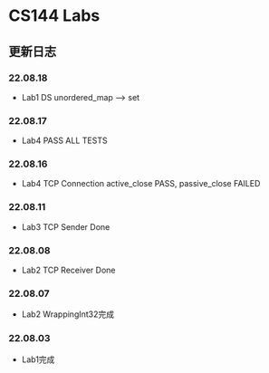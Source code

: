 # CS144 Labs

## 更新日志
### 22.08.18
- Lab1 DS unordered_map<char> --> set<block>

### 22.08.17
- Lab4 PASS ALL TESTS

### 22.08.16
- Lab4 TCP Connection active_close PASS, passive_close FAILED

### 22.08.11
- Lab3 TCP Sender Done

### 22.08.08
- Lab2 TCP Receiver Done

### 22.08.07
- Lab2 WrappingInt32完成

### 22.08.03
- Lab1完成